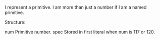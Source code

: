 I represent a primitive.  I am more than just a number if I am a named primitive.Structure: num	<Integer>	Primitive number. spec	<Object>		Stored in first literal when num is 117 or 120.